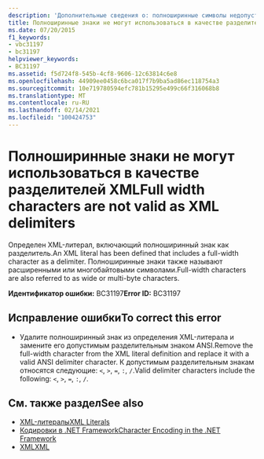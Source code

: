 ```yaml
---
description: 'Дополнительные сведения о: полноширинные символы недопустимы в качестве разделителей XML'
title: Полноширинные знаки не могут использоваться в качестве разделителей XML
ms.date: 07/20/2015
f1_keywords:
- vbc31197
- bc31197
helpviewer_keywords:
- BC31197
ms.assetid: f5d724f8-545b-4cf8-9606-12c63814c6e8
ms.openlocfilehash: 44909ee0458c6bca017f7b9ba5ad86ec118754a3
ms.sourcegitcommit: 10e719780594efc781b15295e499c66f316068b8
ms.translationtype: MT
ms.contentlocale: ru-RU
ms.lasthandoff: 02/14/2021
ms.locfileid: "100424753"
---
```

# <a name="full-width-characters-are-not-valid-as-xml-delimiters"></a><span data-ttu-id="e3418-103">Полноширинные знаки не могут использоваться в качестве разделителей XML</span><span class="sxs-lookup"><span data-stu-id="e3418-103">Full width characters are not valid as XML delimiters</span></span>

<span data-ttu-id="e3418-104">Определен XML-литерал, включающий полноширинный знак как разделитель.</span><span class="sxs-lookup"><span data-stu-id="e3418-104">An XML literal has been defined that includes a full-width character as a delimiter.</span></span> <span data-ttu-id="e3418-105">Полноширинные знаки также называют расширенными или многобайтовыми символами.</span><span class="sxs-lookup"><span data-stu-id="e3418-105">Full-width characters are also referred to as wide or multi-byte characters.</span></span>  
  
 <span data-ttu-id="e3418-106">**Идентификатор ошибки:** BC31197</span><span class="sxs-lookup"><span data-stu-id="e3418-106">**Error ID:** BC31197</span></span>  
  
## <a name="to-correct-this-error"></a><span data-ttu-id="e3418-107">Исправление ошибки</span><span class="sxs-lookup"><span data-stu-id="e3418-107">To correct this error</span></span>  
  
- <span data-ttu-id="e3418-108">Удалите полноширинный знак из определения XML-литерала и замените его допустимым разделительным знаком ANSI.</span><span class="sxs-lookup"><span data-stu-id="e3418-108">Remove the full-width character from the XML literal definition and replace it with a valid ANSI delimiter character.</span></span> <span data-ttu-id="e3418-109">К допустимым разделительным знакам относятся следующие: `<`, `>`, `=`, `:`, `/`.</span><span class="sxs-lookup"><span data-stu-id="e3418-109">Valid delimiter characters include the following: `<`, `>`, `=`, `:`, `/`.</span></span>  
  
## <a name="see-also"></a><span data-ttu-id="e3418-110">См. также раздел</span><span class="sxs-lookup"><span data-stu-id="e3418-110">See also</span></span>

- [<span data-ttu-id="e3418-111">XML-литералы</span><span class="sxs-lookup"><span data-stu-id="e3418-111">XML Literals</span></span>](../language-reference/xml-literals/index.md)
- [<span data-ttu-id="e3418-112">Кодировки в .NET Framework</span><span class="sxs-lookup"><span data-stu-id="e3418-112">Character Encoding in the .NET Framework</span></span>](../../standard/base-types/character-encoding.md)
- [<span data-ttu-id="e3418-113">XML</span><span class="sxs-lookup"><span data-stu-id="e3418-113">XML</span></span>](../programming-guide/language-features/xml/index.md)
